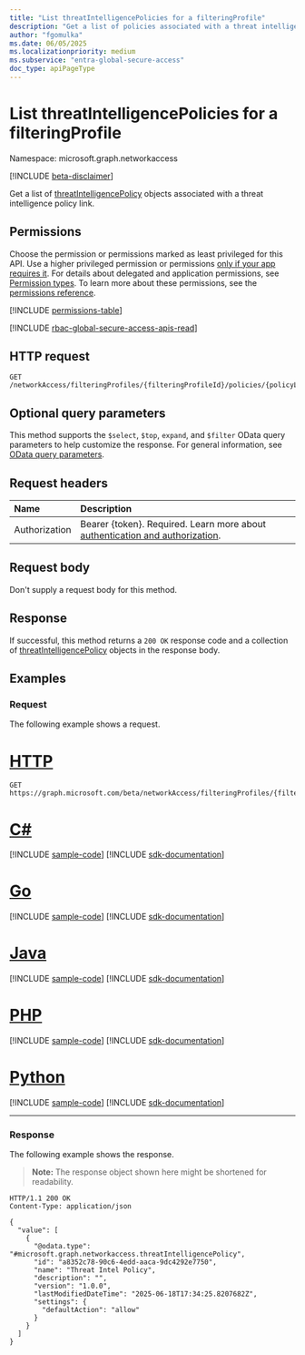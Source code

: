 ```yaml
---
title: "List threatIntelligencePolicies for a filteringProfile"
description: "Get a list of policies associated with a threat intelligence policy link."
author: "fgomulka"
ms.date: 06/05/2025
ms.localizationpriority: medium
ms.subservice: "entra-global-secure-access"
doc_type: apiPageType
---
```


# List threatIntelligencePolicies for a filteringProfile

Namespace: microsoft.graph.networkaccess

[!INCLUDE [beta-disclaimer](../../includes/beta-disclaimer.md)]

Get a list of [threatIntelligencePolicy](../resources/networkaccess-threatintelligencepolicy.md) objects associated with a threat intelligence policy link.

## Permissions

Choose the permission or permissions marked as least privileged for this API. Use a higher privileged permission or permissions [only if your app requires it](/graph/permissions-overview#best-practices-for-using-microsoft-graph-permissions). For details about delegated and application permissions, see [Permission types](/graph/permissions-overview#permission-types). To learn more about these permissions, see the [permissions reference](/graph/permissions-reference).

<!-- {
  "blockType": "permissions",
  "name": "networkaccess-threatintelligencepolicylink-list-policy-permissions"
}
-->
[!INCLUDE [permissions-table](../includes/permissions/networkaccess-threatintelligencepolicylink-list-policy-permissions.md)]

[!INCLUDE [rbac-global-secure-access-apis-read](../includes/rbac-for-apis/rbac-global-secure-access-apis-read.md)]

## HTTP request

<!-- {
  "blockType": "ignored"
}
-->
``` http
GET /networkAccess/filteringProfiles/{filteringProfileId}/policies/{policyLinkId}/policy
```

## Optional query parameters

This method supports the `$select`, `$top`, `expand`, and `$filter` OData query parameters to help customize the response.  For general information, see [OData query parameters](/graph/query-parameters).

## Request headers

|Name|Description|
|:---|:---|
|Authorization|Bearer {token}. Required. Learn more about [authentication and authorization](/graph/auth/auth-concepts).|

## Request body

Don't supply a request body for this method.

## Response

If successful, this method returns a `200 OK` response code and a collection of [threatIntelligencePolicy](../resources/networkaccess-threatintelligencepolicy.md) objects in the response body.

## Examples

### Request

The following example shows a request.
# [HTTP](#tab/http)
<!-- {
  "blockType": "request",
  "name": "threatintelligencepolicylink_list_policy"
}
-->
``` http
GET https://graph.microsoft.com/beta/networkAccess/filteringProfiles/{filteringProfileId}/policies/{policyLinkId}/policy
```

# [C#](#tab/csharp)
[!INCLUDE [sample-code](../includes/snippets/csharp/threatintelligencepolicylink-list-policy-csharp-snippets.md)]
[!INCLUDE [sdk-documentation](../includes/snippets/snippets-sdk-documentation-link.md)]

# [Go](#tab/go)
[!INCLUDE [sample-code](../includes/snippets/go/threatintelligencepolicylink-list-policy-go-snippets.md)]
[!INCLUDE [sdk-documentation](../includes/snippets/snippets-sdk-documentation-link.md)]

# [Java](#tab/java)
[!INCLUDE [sample-code](../includes/snippets/java/threatintelligencepolicylink-list-policy-java-snippets.md)]
[!INCLUDE [sdk-documentation](../includes/snippets/snippets-sdk-documentation-link.md)]

# [PHP](#tab/php)
[!INCLUDE [sample-code](../includes/snippets/php/threatintelligencepolicylink-list-policy-php-snippets.md)]
[!INCLUDE [sdk-documentation](../includes/snippets/snippets-sdk-documentation-link.md)]

# [Python](#tab/python)
[!INCLUDE [sample-code](../includes/snippets/python/threatintelligencepolicylink-list-policy-python-snippets.md)]
[!INCLUDE [sdk-documentation](../includes/snippets/snippets-sdk-documentation-link.md)]

---


### Response

The following example shows the response.
>**Note:** The response object shown here might be shortened for readability.
<!-- {
  "blockType": "response",
  "truncated": true,
  "@odata.type": "microsoft.graph.networkaccess.policy"
}
-->
``` http
HTTP/1.1 200 OK
Content-Type: application/json

{
  "value": [
    {
      "@odata.type": "#microsoft.graph.networkaccess.threatIntelligencePolicy",
      "id": "a8352c78-90c6-4edd-aaca-9dc4292e7750",
      "name": "Threat Intel Policy",
      "description": "",
      "version": "1.0.0",
      "lastModifiedDateTime": "2025-06-18T17:34:25.8207682Z",
      "settings": {
        "defaultAction": "allow"
      }
    }
  ]
}
```

